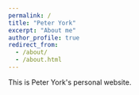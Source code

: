 ```yaml
---
permalink: /
title: "Peter York"
excerpt: "About me"
author_profile: true
redirect_from:
  - /about/
  - /about.html
---
```


This is Peter York's personal website.
